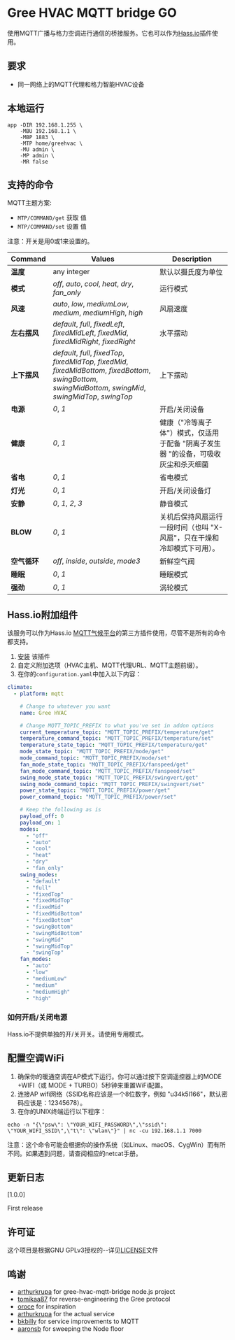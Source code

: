# Gree HVAC MQTT bridge GO

使用MQTT广播与格力空调进行通信的桥接服务。它也可以作为[Hass.io](https://home-assistant.io/)插件使用。
## 要求

- 同一网络上的MQTT代理和格力智能HVAC设备

## 本地运行

```shell
app -DIR 192.168.1.255 \
    -MBU 192.168.1.1 \
    -MBP 1883 \
    -MTP home/greehvac \
    -MU admin \
    -MP admin \
    -MR false
```

## 支持的命令

MQTT主题方案:

- `MTP/COMMAND/get` 获取 值
- `MTP/COMMAND/set` 设置 值

注意：开关是用0或1来设置的。

| Command  | Values                                                                                                                                                            | Description                                  |
|----------|-------------------------------------------------------------------------------------------------------------------------------------------------------------------|----------------------------------------------|
| **温度**   | any integer                                                                                                                                                       | 默认以摄氏度为单位                                    |
| **模式**   | _off_, _auto_, _cool_, _heat_, _dry_, _fan_only_                                                                                                                  | 运行模式                                         |
| **风速**   | _auto_, _low_, _mediumLow_, _medium_, _mediumHigh_, _high_                                                                                                        | 风扇速度                                         |
| **左右摆风** | _default_, _full_, _fixedLeft_, _fixedMidLeft_, _fixedMid_, _fixedMidRight_, _fixedRight_                                                                         | 水平摆动                                         |
| **上下摆风** | _default_, _full_, _fixedTop_, _fixedMidTop_, _fixedMid_, _fixedMidBottom_, _fixedBottom_, _swingBottom_, _swingMidBottom_, _swingMid_, _swingMidTop_, _swingTop_ | 上下摆动                                         |
| **电源**   | _0_, _1_                                                                                                                                                          | 开启/关闭设备                                      |
| **健康**   | _0_, _1_                                                                                                                                                          | 健康（"冷等离子体"）模式，仅适用于配备 "阴离子发生器 "的设备，可吸收灰尘和杀灭细菌 |
| **省电**   | _0_, _1_                                                                                                                                                          | 省电模式                                         |
| **灯光**   | _0_, _1_                                                                                                                                                          | 开启/关闭设备灯                                     |
| **安静**   | _0_, _1_, _2_, _3_                                                                                                                                                | 静音模式                                         |
| **BLOW** | _0_, _1_                                                                                                                                                          | 关机后保持风扇运行一段时间（也叫 "X-风扇"，只在干燥和冷却模式下可用）。       |
| **空气循环** | _off_, _inside_, _outside_, _mode3_                                                                                                                               | 新鲜空气阀                                        |
| **睡眠**   | _0_, _1_                                                                                                                                                          | 睡眠模式                                         |
| **强劲**   | _0_, _1_                                                                                                                                                          | 涡轮模式                                         |

## Hass.io附加组件

该服务可以作为Hass.io [MQTT气候平台](https://home-assistant.io/components/climate.mqtt/)的第三方插件使用，尽管不是所有的命令都支持。

1. [安装](https://home-assistant.io/hassio/installing_third_party_addons/) 该插件
2. 自定义附加选项（HVAC主机、MQTT代理URL、MQTT主题前缀）。
3. 在你的`configuration.yaml`中加入以下内容：

```yaml
climate:
  - platform: mqtt

    # Change to whatever you want
    name: Gree HVAC

    # Change MQTT_TOPIC_PREFIX to what you've set in addon options
    current_temperature_topic: "MQTT_TOPIC_PREFIX/temperature/get"
    temperature_command_topic: "MQTT_TOPIC_PREFIX/temperature/set"
    temperature_state_topic: "MQTT_TOPIC_PREFIX/temperature/get"
    mode_state_topic: "MQTT_TOPIC_PREFIX/mode/get"
    mode_command_topic: "MQTT_TOPIC_PREFIX/mode/set"
    fan_mode_state_topic: "MQTT_TOPIC_PREFIX/fanspeed/get"
    fan_mode_command_topic: "MQTT_TOPIC_PREFIX/fanspeed/set"
    swing_mode_state_topic: "MQTT_TOPIC_PREFIX/swingvert/get"
    swing_mode_command_topic: "MQTT_TOPIC_PREFIX/swingvert/set"
    power_state_topic: "MQTT_TOPIC_PREFIX/power/get"
    power_command_topic: "MQTT_TOPIC_PREFIX/power/set"

    # Keep the following as is
    payload_off: 0
    payload_on: 1
    modes:
      - "off"
      - "auto"
      - "cool"
      - "heat"
      - "dry"
      - "fan_only"
    swing_modes:
      - "default"
      - "full"
      - "fixedTop"
      - "fixedMidTop"
      - "fixedMid"
      - "fixedMidBottom"
      - "fixedBottom"
      - "swingBottom"
      - "swingMidBottom"
      - "swingMid"
      - "swingMidTop"
      - "swingTop"
    fan_modes:
      - "auto"
      - "low"
      - "mediumLow"
      - "medium"
      - "mediumHigh"
      - "high"
```

### 如何开启/关闭电源

Hass.io不提供单独的开/关开关。请使用专用模式。


## 配置空调WiFi

1. 确保你的暖通空调在AP模式下运行。你可以通过按下空调遥控器上的MODE +WIFI（或 MODE + TURBO）5秒钟来重置WiFi配置。
2. 连接AP wifi网络（SSID名称应该是一个8位数字，例如 "u34k5l166"，默认密码应该是：12345678）。
3. 在你的UNIX终端运行以下程序：

```shell
echo -n "{\"psw\": \"YOUR_WIFI_PASSWORD\",\"ssid\": \"YOUR_WIFI_SSID\",\"t\": \"wlan\"}" | nc -cu 192.168.1.1 7000
````

注意：这个命令可能会根据你的操作系统（如Linux、macOS、CygWin）而有所不同。如果遇到问题，请查阅相应的netcat手册。

## 更新日志

[1.0.0]

First release

## 许可证

这个项目是根据GNU GPLv3授权的--详见[LICENSE](LICENSE)文件

## 鸣谢

- [arthurkrupa](https://github.com/arthurkrupa) for gree-hvac-mqtt-bridge node.js project
- [tomikaa87](https://github.com/tomikaa87) for reverse-engineering the Gree protocol
- [oroce](https://github.com/oroce) for inspiration
- [arthurkrupa](https://https://github.com/arthurkrupa) for the actual service
- [bkbilly](https://github.com/bkbilly) for service improvements to MQTT
- [aaronsb](https://github.com/aaronsb) for sweeping the Node floor
